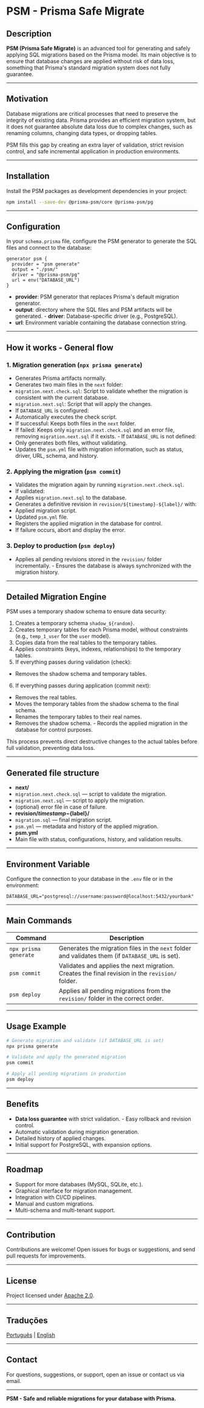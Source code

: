 # PSM - Prisma Safe Migrate

## Description

**PSM (Prisma Safe Migrate)** is an advanced tool for generating and safely applying SQL migrations based on the Prisma model. Its main objective is to ensure that database changes are applied without risk of data loss, something that Prisma's standard migration system does not fully guarantee.

---

## Motivation

Database migrations are critical processes that need to preserve the integrity of existing data. Prisma provides an efficient migration system, but it does not guarantee absolute data loss due to complex changes, such as renaming columns, changing data types, or dropping tables.

PSM fills this gap by creating an extra layer of validation, strict revision control, and safe incremental application in production environments.

---

## Installation

Install the PSM packages as development dependencies in your project:

```bash
npm install --save-dev @prisma-psm/core @prisma-psm/pg
```

---

## Configuration

In your `schema.prisma` file, configure the PSM generator to generate the SQL files and connect to the database:

```prisma
generator psm {
  provider = "psm generate"
  output = "./psm/"
  driver = "@prisma-psm/pg"
  url = env("DATABASE_URL")
}
```

- **provider**: PSM generator that replaces Prisma's default migration generator.
- **output**: directory where the SQL files and PSM artifacts will be generated. - **driver**: Database-specific driver (e.g., PostgreSQL).
- **url**: Environment variable containing the database connection string.

---

## How it works - General flow

### 1. Migration generation (`npx prisma generate`)

- Generates Prisma artifacts normally.
- Generates two main files in the `next` folder:
- `migration.next.check.sql`: Script to validate whether the migration is consistent with the current database.
- `migration.next.sql`: Script that will apply the changes.
- If `DATABASE_URL` is configured:
- Automatically executes the check script.
- If successful: Keeps both files in the `next` folder.
- If failed: Keeps only `migration.next.check.sql` and an error file, removing `migration.next.sql` if it exists. - If `DATABASE_URL` is not defined:
- Only generates both files, without validating.
- Updates the `psm.yml` file with migration information, such as status, driver, URL, schema, and history.

### 2. Applying the migration (`psm commit`)

- Validates the migration again by running `migration.next.check.sql`.
- If validated:
- Applies `migration.next.sql` to the database.
- Generates a definitive revision in `revision/${timestamp}-${label}/` with:
- Applied migration script.
- Updated `psm.yml` file.
- Registers the applied migration in the database for control.
- If failure occurs, abort and display the error.

### 3. Deploy to production (`psm deploy`)

- Applies all pending revisions stored in the `revision/` folder incrementally. - Ensures the database is always synchronized with the migration history.

---

## Detailed Migration Engine

PSM uses a temporary shadow schema to ensure data security:

1. Creates a temporary schema `shadow_${random}`.
2. Creates temporary tables for each Prisma model, without constraints (e.g., `temp_1_user` for the `user` model).
3. Copies data from the real tables to the temporary tables.
4. Applies constraints (keys, indexes, relationships) to the temporary tables.
5. If everything passes during validation (check):
- Removes the shadow schema and temporary tables.
6. If everything passes during application (commit next):
- Removes the real tables.
- Moves the temporary tables from the shadow schema to the final schema.
- Renames the temporary tables to their real names.
- Removes the shadow schema. - Records the applied migration in the database for control purposes.

This process prevents direct destructive changes to the actual tables before full validation, preventing data loss.

---

## Generated file structure

- **next/**
- `migration.next.check.sql` — script to validate the migration.
- `migration.next.sql` — script to apply the migration.
- (optional) error file in case of failure.
- **revision/${timestamp}-${label}/**
- `migration.sql` — final migration script.
- `psm.yml` — metadata and history of the applied migration.
- **psm.yml**
- Main file with status, configurations, history, and validation results.

---

## Environment Variable

Configure the connection to your database in the `.env` file or in the environment:

```env
DATABASE_URL="postgresql://username:password@localhost:5432/yourbank"
```

---
## Main Commands

| Command | Description |
|----------------------|------------------------------------------------------------------------|
| `npx prisma generate` | Generates the migration files in the `next` folder and validates them (if `DATABASE_URL` is set). |
| `psm commit` | Validates and applies the next migration. Creates the final revision in the `revision/` folder. |
| `psm deploy` | Applies all pending migrations from the `revision/` folder in the correct order. |

---

## Usage Example

```bash
# Generate migration and validate (if DATABASE_URL is set)
npx prisma generate

# Validate and apply the generated migration
psm commit

# Apply all pending migrations in production
psm deploy
```

---

## Benefits

- **Data loss guarantee** with strict validation. - Easy rollback and revision control.
- Automatic validation during migration generation.
- Detailed history of applied changes.
- Initial support for PostgreSQL, with expansion options.

---

## Roadmap

- Support for more databases (MySQL, SQLite, etc.).
- Graphical interface for migration management.
- Integration with CI/CD pipelines.
- Manual and custom migrations.
- Multi-schema and multi-tenant support.

---

## Contribution

Contributions are welcome! Open issues for bugs or suggestions, and send pull requests for improvements.

---

## License

Project licensed under [Apache 2.0](./LICENSE).

---

## Traduções

[Português](./README.pt.md) | [English](./README.en.md)

---

## Contact

For questions, suggestions, or support, open an issue or contact us via email.

---

**PSM - Safe and reliable migrations for your database with Prisma.**
